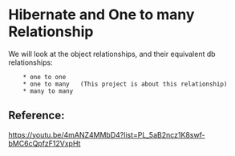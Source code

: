 # Hibernate and One to many Relationship

We will look at the object relationships, and their equivalent db relationships:

        * one to one  
        * one to many	(This project is about this relationship)
        * many to many

## Reference:
https://youtu.be/4mANZ4MMbD4?list=PL_5aB2ncz1K8swf-bMC6cQpfzF12VxpHt
